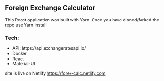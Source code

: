 ## Foreign Exchange Calculator

This React application was built with Yarn. Once you have cloned/forked the repo use Yarn install.

### Tech:
<ul>
<li>API: https://api.exchangeratesapi.io/</li>
<li>Docker</li>
<li>React</li>
  <li>Material-UI</li></ul>

site is live on Netlify https://forex-calc.netlify.com
